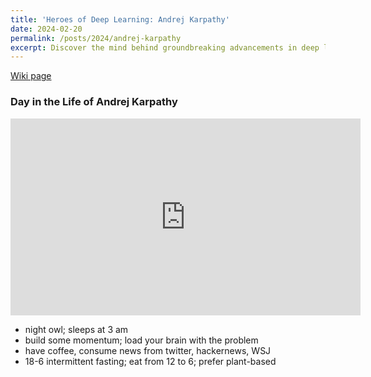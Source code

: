 ```yaml
---
title: 'Heroes of Deep Learning: Andrej Karpathy'
date: 2024-02-20
permalink: /posts/2024/andrej-karpathy
excerpt: Discover the mind behind groundbreaking advancements in deep learning - Andrej Karpathy, a true hero in the field.
---
```


[Wiki page](https://en.wikipedia.org/wiki/Andrej_Karpathy)

### Day in the Life of Andrej Karpathy
<iframe width="560" height="315" src="https://www.youtube.com/embed/iu3LJY8N_9s?si=J4G3o7nJ0pEqMsao" title="YouTube video player" frameborder="0" allow="accelerometer; autoplay; clipboard-write; encrypted-media; gyroscope; picture-in-picture; web-share" allowfullscreen></iframe>

- night owl; sleeps at 3 am
- build some momentum; load your brain with the problem
- have coffee, consume news from twitter, hackernews, WSJ
- 18-6 intermittent fasting; eat from 12 to 6; prefer plant-based
